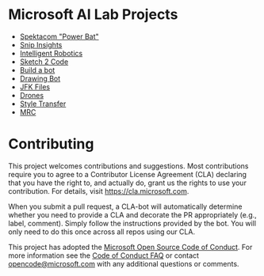 # Microsoft AI Lab Projects
- [Spektacom "Power Bat"](https://www.ailab.microsoft.com/experiments/ce508ed3-cea9-41eb-a08e-ab4727556f7b)
- [Snip Insights](https://www.ailab.microsoft.com/experiments/32e85f94-3fdd-4a4b-b1ca-9f4cdf47feb6)
- [Intelligent Robotics](https://www.ailab.microsoft.com/experiments/f508a96d-3255-474b-a769-d5b2cf2bb9d6)
- [Sketch 2 Code](https://www.ailab.microsoft.com/experiments/30c61484-d081-4072-99d6-e132d362b99d)
- [Build a bot](https://www.ailab.microsoft.com/experiments/1af37019-42f1-4a74-baa8-0ec847419c02)
- [Drawing Bot](https://www.ailab.microsoft.com/experiments/1e9e1eef-2ab1-41f1-b341-0118f414bd78)
- [JFK Files](https://www.ailab.microsoft.com/experiments/7d6b0652-51dc-440d-a12a-481f28525143)
- [Drones](https://www.ailab.microsoft.com/experiments/92262b36-de2e-444e-86ca-8bcb8bd02454)
- [Style Transfer](https://www.ailab.microsoft.com/experiments/99907c05-d487-450b-9ee9-901b40205e81)
- [MRC](https://www.ailab.microsoft.com/experiments/ef90706b-e822-4686-bbc4-94fd0bca5fc5)


# Contributing

This project welcomes contributions and suggestions.  Most contributions require you to agree to a
Contributor License Agreement (CLA) declaring that you have the right to, and actually do, grant us
the rights to use your contribution. For details, visit https://cla.microsoft.com.

When you submit a pull request, a CLA-bot will automatically determine whether you need to provide
a CLA and decorate the PR appropriately (e.g., label, comment). Simply follow the instructions
provided by the bot. You will only need to do this once across all repos using our CLA.

This project has adopted the [Microsoft Open Source Code of Conduct](https://opensource.microsoft.com/codeofconduct/).
For more information see the [Code of Conduct FAQ](https://opensource.microsoft.com/codeofconduct/faq/) or
contact [opencode@microsoft.com](mailto:opencode@microsoft.com) with any additional questions or comments.

